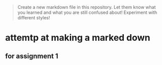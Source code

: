 > Create a new markdown file in this repository. Let them know what you learned and what you are still confused about! Experiment with different styles!


# attemtp at making a marked down

## for assignment 1
